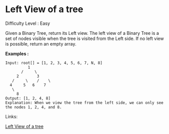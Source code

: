 # Left View of a tree

Difficulty Level : Easy

Given a Binary Tree, return its Left view. The left view of a Binary Tree is a set of nodes visible when the tree is visited from the Left side. If no left view is possible, return an empty array.

**Examples :**

```
Input: root[] = [1, 2, 3, 4, 5, 6, 7, N, 8]
          1
       /     \
     2        3
   /     \    /    \
  4     5   6    7
   \
     8   
Output: [1, 2, 4, 8]
Explanation: When we view the tree from the left side, we can only see the nodes 1, 2, 4, and 8.
```

Links:

[Left View of a tree](https://www.geeksforgeeks.org/problems/left-view-of-binary-tree/1)
